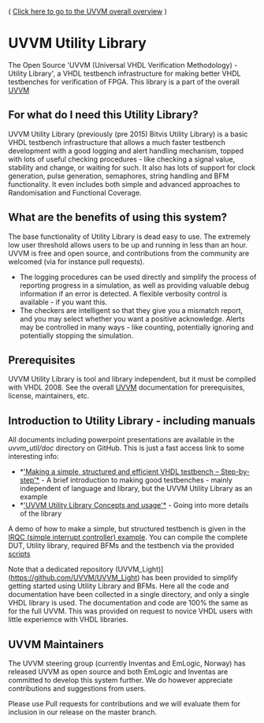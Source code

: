 ( [Click here to go to the UVVM overall overview](./../README.md) )

# UVVM Utility Library
The Open Source 'UVVM (Universal VHDL Verification Methodology) - Utility Library', a VHDL testbench infrastructure for making better VHDL testbenches for verification of FPGA.
This library is a part of the overall [UVVM](./../README.md)

## For what do I need this Utility Library?
UVVM Utility Library (previously (pre 2015) Bitvis Utility Library) is a basic VHDL testbench infrastructure that allows a much faster testbench development with a good logging and alert handling mechanism, topped with lots of useful checking procedures - like checking a signal value, stability and change, or waiting for such. It also has lots of support for clock generation, pulse generation, semaphores, string handling and BFM functionality. It even includes both simple and advanced approaches to Randomisation and Functional Coverage. 

## What are the benefits of using this system?
The base functionality of Utility Library is dead easy to use. The extremely low user threshold allows users to be up and running in less than an hour. UVVM is free and open source, and contributions from the community are welcomed (via for instance pull requests).
* The logging procedures can be used directly and simplify the process of reporting progress in a simulation, as well as providing valuable debug information if an error is detected. A flexible verbosity control is available - if you want this.
* The checkers are intelligent so that they give you a mismatch report, and you may select whether you want a positive acknowledge. Alerts may be controlled in many ways - like counting, potentially ignoring and potentially stopping the simulation.


## Prerequisites
UVVM Utility Library is tool and library independent, but it must be compiled with VHDL 2008.
See the overall [UVVM](./../README.md) documentation for prerequisites, license, maintainers, etc.

## Introduction to Utility Library - including manuals
All documents including powerpoint presentations are available in the *uvvm_util/doc* directory on GitHub.
This is just a fast access link to some interesting info:
- *['Making a simple, structured and efficient VHDL testbench – Step-by-step'*](./../uvvm_util/doc/Simple_TB_step_by_step.pps) - A brief introduction to making good testbenches - mainly independent of language and library, but the UVVM Utility Library as an example
- *['UVVM Utility Library Concepts and usage'*](./../uvvm_util/doc/UVVM_Utility_Library_Concepts_and_Usage.pps)  - Going into more details of the library

A demo of how to make a simple, but structured testbench is given in the [IRQC (simple interrupt controller) example](./../bitvis_irqc).
You can compile the complete DUT, Utility library, required BFMs and the testbench via the provided [scripts](./../bitvis_irqc/script)

Note that a dedicated repository (UVVM_Light)](https://github.com/UVVM/UVVM_Light) has been provided to simplify getting started using Utility Library and BFMs. Here all the code and documentation have been collected in a single directory, and only a single VHDL library is used. The documentation and code are 100% the same as for the full UVVM. This was provided on request to novice VHDL users with little experiemce with VHDL libraries.

## UVVM Maintainers
The UVVM steering group (currently Inventas and EmLogic, Norway) has released UVVM as open source and both EmLogic and Inventas are committed to develop this system further.
We do however appreciate contributions and suggestions from users.

Please use Pull requests for contributions and we will evaluate them for inclusion in our release on the master branch.
